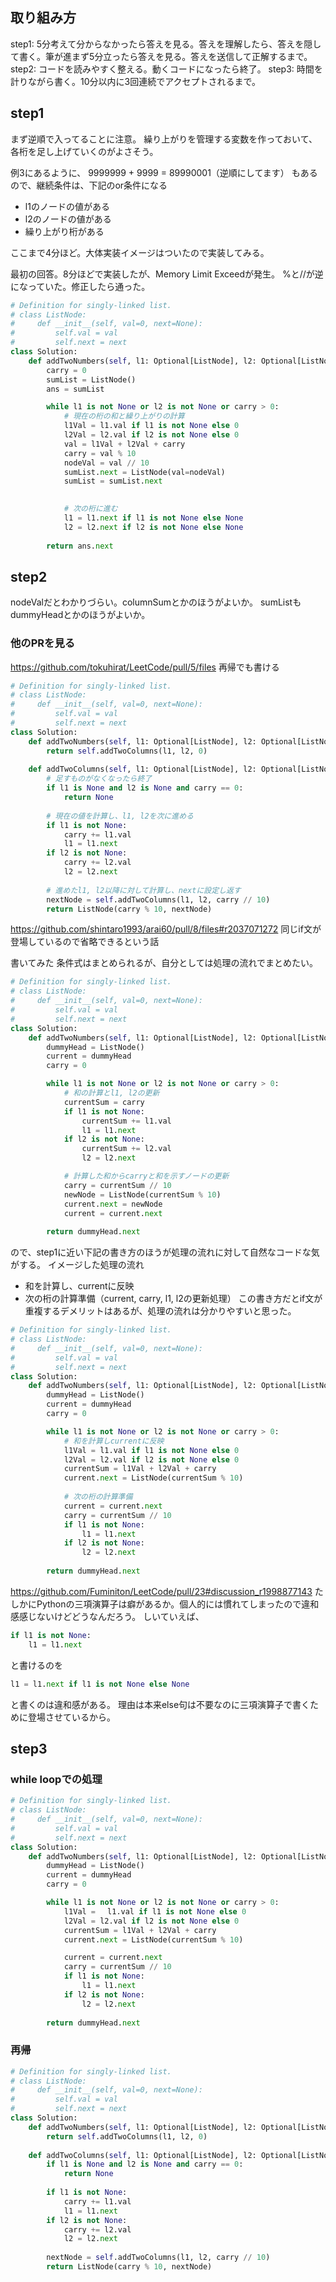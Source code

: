 ## 取り組み方
step1: 5分考えて分からなかったら答えを見る。答えを理解したら、答えを隠して書く。筆が進まず5分立ったら答えを見る。答えを送信して正解するまで。
step2: コードを読みやすく整える。動くコードになったら終了。
step3: 時間を計りながら書く。10分以内に3回連続でアクセプトされるまで。

## step1
まず逆順で入ってることに注意。
繰り上がりを管理する変数を作っておいて、各桁を足し上げていくのがよさそう。

例3にあるように、
9999999 + 9999 = 89990001（逆順にしてます）
もあるので、継続条件は、下記のor条件になる
- l1のノードの値がある
- l2のノードの値がある
- 繰り上がり桁がある

ここまで4分ほど。大体実装イメージはついたので実装してみる。


最初の回答。8分ほどで実装したが、Memory Limit Exceedが発生。
%と//が逆になっていた。修正したら通った。
```python
# Definition for singly-linked list.
# class ListNode:
#     def __init__(self, val=0, next=None):
#         self.val = val
#         self.next = next
class Solution:
    def addTwoNumbers(self, l1: Optional[ListNode], l2: Optional[ListNode]) -> Optional[ListNode]:
        carry = 0
        sumList = ListNode()
        ans = sumList

        while l1 is not None or l2 is not None or carry > 0:
            # 現在の桁の和と繰り上がりの計算
            l1Val = l1.val if l1 is not None else 0
            l2Val = l2.val if l2 is not None else 0
            val = l1Val + l2Val + carry
            carry = val % 10
            nodeVal = val // 10
            sumList.next = ListNode(val=nodeVal)
            sumList = sumList.next
            

            # 次の桁に進む
            l1 = l1.next if l1 is not None else None
            l2 = l2.next if l2 is not None else None
        
        return ans.next
```

## step2
nodeValだとわかりづらい。columnSumとかのほうがよいか。
sumListもdummyHeadとかのほうがよいか。

### 他のPRを見る
https://github.com/tokuhirat/LeetCode/pull/5/files
再帰でも書ける

```python
# Definition for singly-linked list.
# class ListNode:
#     def __init__(self, val=0, next=None):
#         self.val = val
#         self.next = next
class Solution:
    def addTwoNumbers(self, l1: Optional[ListNode], l2: Optional[ListNode]) -> Optional[ListNode]:
        return self.addTwoColumns(l1, l2, 0)
    
    def addTwoColumns(self, l1: Optional[ListNode], l2: Optional[ListNode], carry: int) -> Optional[ListNode]:
        # 足すものがなくなったら終了
        if l1 is None and l2 is None and carry == 0:
            return None
        
        # 現在の値を計算し、l1, l2を次に進める
        if l1 is not None:
            carry += l1.val
            l1 = l1.next
        if l2 is not None:
            carry += l2.val
            l2 = l2.next
        
        # 進めたl1, l2以降に対して計算し、nextに設定し返す
        nextNode = self.addTwoColumns(l1, l2, carry // 10)
        return ListNode(carry % 10, nextNode)

```

https://github.com/shintaro1993/arai60/pull/8/files#r2037071272
同じif文が登場しているので省略できるという話

書いてみた
条件式はまとめられるが、自分としては処理の流れでまとめたい。
```python
# Definition for singly-linked list.
# class ListNode:
#     def __init__(self, val=0, next=None):
#         self.val = val
#         self.next = next
class Solution:
    def addTwoNumbers(self, l1: Optional[ListNode], l2: Optional[ListNode]) -> Optional[ListNode]:
        dummyHead = ListNode()
        current = dummyHead
        carry = 0

        while l1 is not None or l2 is not None or carry > 0:
            # 和の計算とl1, l2の更新
            currentSum = carry
            if l1 is not None:
                currentSum += l1.val
                l1 = l1.next
            if l2 is not None:
                currentSum += l2.val
                l2 = l2.next

            # 計算した和からcarryと和を示すノードの更新
            carry = currentSum // 10
            newNode = ListNode(currentSum % 10)
            current.next = newNode
            current = current.next 
        
        return dummyHead.next
```

ので、step1に近い下記の書き方のほうが処理の流れに対して自然なコードな気がする。
イメージした処理の流れ
- 和を計算し、currentに反映
- 次の桁の計算準備（current, carry, l1, l2の更新処理）
この書き方だとif文が重複するデメリットはあるが、処理の流れは分かりやすいと思った。

```python
# Definition for singly-linked list.
# class ListNode:
#     def __init__(self, val=0, next=None):
#         self.val = val
#         self.next = next
class Solution:
    def addTwoNumbers(self, l1: Optional[ListNode], l2: Optional[ListNode]) -> Optional[ListNode]:
        dummyHead = ListNode()
        current = dummyHead
        carry = 0

        while l1 is not None or l2 is not None or carry > 0:
            # 和を計算しcurrentに反映
            l1Val = l1.val if l1 is not None else 0
            l2Val = l2.val if l2 is not None else 0
            currentSum = l1Val + l2Val + carry
            current.next = ListNode(currentSum % 10)
    
            # 次の桁の計算準備
            current = current.next
            carry = currentSum // 10
            if l1 is not None:
                l1 = l1.next
            if l2 is not None:
                l2 = l2.next
        
        return dummyHead.next
```


https://github.com/Fuminiton/LeetCode/pull/23#discussion_r1998877143
たしかにPythonの三項演算子は癖があるか。個人的には慣れてしまったので違和感感じないけどどうなんだろう。
しいていえば、
```python
if l1 is not None:
    l1 = l1.next
```
と書けるのを

```python
l1 = l1.next if l1 is not None else None
```
と書くのは違和感がある。
理由は本来else句は不要なのに三項演算子で書くために登場させているから。

## step3
### while loopでの処理
```python
# Definition for singly-linked list.
# class ListNode:
#     def __init__(self, val=0, next=None):
#         self.val = val
#         self.next = next
class Solution:
    def addTwoNumbers(self, l1: Optional[ListNode], l2: Optional[ListNode]) -> Optional[ListNode]:
        dummyHead = ListNode()
        current = dummyHead
        carry = 0

        while l1 is not None or l2 is not None or carry > 0:
            l1Val = 　l1.val if l1 is not None else 0
            l2Val = l2.val if l2 is not None else 0
            currentSum = l1Val + l2Val + carry
            current.next = ListNode(currentSum % 10)

            current = current.next
            carry = currentSum // 10
            if l1 is not None:
                l1 = l1.next
            if l2 is not None:
                l2 = l2.next
        
        return dummyHead.next
```

### 再帰
```python
# Definition for singly-linked list.
# class ListNode:
#     def __init__(self, val=0, next=None):
#         self.val = val
#         self.next = next
class Solution:
    def addTwoNumbers(self, l1: Optional[ListNode], l2: Optional[ListNode]) -> Optional[ListNode]:
        return self.addTwoColumns(l1, l2, 0)
        
    def addTwoColumns(self, l1: Optional[ListNode], l2: Optional[ListNode], carry: int) -> Optional[ListNode]:
        if l1 is None and l2 is None and carry == 0:
            return None
        
        if l1 is not None:
            carry += l1.val
            l1 = l1.next
        if l2 is not None:
            carry += l2.val
            l2 = l2.next
        
        nextNode = self.addTwoColumns(l1, l2, carry // 10)
        return ListNode(carry % 10, nextNode)
```